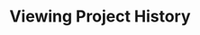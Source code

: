 ---
layout: module
title: Viewing Project History
pre-requisites: CONT-CLI-12_Merging-changes
learning-objective: Discover commands for viewing the history of your project.
screens:
  - video-slide:
      title: Viewing Project History
      video: https://www.youtube.com/watch?v=r5C6yXNaSGo
      video-script:
        - do: "Type `git pull origin`"
          say: "Now that everyone has merged and pushed their changes to the remote, let's pull those changes back to our local copy. We can do this with git pull."
        - do: "Type `git log`"
          say: "We have made a few commits, let's take a look at our project history. Git log is the most basic command. It provides a list of all of the commits made on our branch with the most recent commit first."
        - do: "Press `q`"
          say: "You can press the up or down arrows or press enter to view additional log entries. Type q to quit viewing the log and return to the command prompt."
        - do: "Type `git log --oneline`"
          say: "Git log has a great deal of information, but it is a little verbose. If you would like to see a condensed version, add the --oneline option."
        - do: "Type `git log --oneline --graph`"
          say: "The log command has many options and you can actually string them together to create a view that is most helpful for your situation. For example, you can add an ASCII graph of the branch and merge history of our project by adding the option --graph."
        - do: "Type `git log --oneline --graph --decorate`"
          say: "If you would like more information about the branches and where HEAD is located, you can add the --decorate option."
        - do: "Type `git log --oneline --graph --decorate --all`"
          say: "If you also want to include un-merged branches, you should add the option --all."
        - do: "Type `git log --stat`"
          say: "If you would like to see which files were involved in each commit, use the --stat option."
        - do: "Type `git log --patch`"
          say: "And if you would like to see the actual changes that were made, use --patch."
      production-notes:
  - lab:
      title: Viewing Project History
      id: CONT-CLI-13-lab-01
      presenter-script:
        - Take some time to explore the git log options.
      steps:
        - description: "View `git log` on your copy of the repository."
          id: CONT-CLI-13-log-simple
        - description: "View `git log --oneline` on your copy of the repository."
          id: CONT-CLI-13-log-oneline
        - description: "View `git log --oneline --graph --decorate --all` on your copy of the repository."
          id: CONT-CLI-13-log-complex
additional-labs:
additional-questions:
resources:
  - title: "Video: GitHub & Git Foundations - Log"
    url: https://youtu.be/Ew8HQsFyVHo

---
